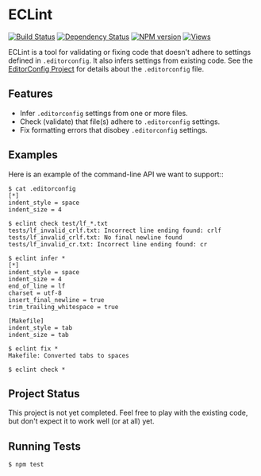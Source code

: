 ﻿ECLint
=====================

[![Build Status][]](https://travis-ci.org/jedmao/eclint)
[![Dependency Status][]](https://gemnasium.com/jedhunsaker/eclint)
[![NPM version][]](http://badge.fury.io/js/eclint)
[![Views][]](https://sourcegraph.com/github.com/jedmao/eclint)


ECLint is a tool for validating or fixing code that doesn't adhere to settings
defined in `.editorconfig`. It also infers settings from existing code. See the
[EditorConfig Project][] for details about the `.editorconfig` file.


Features
--------

* Infer `.editorconfig` settings from one or more files.
* Check (validate) that file(s) adhere to `.editorconfig` settings.
* Fix formatting errors that disobey `.editorconfig` settings.


Examples
--------

Here is an example of the command-line API we want to support::

    $ cat .editorconfig
    [*]
    indent_style = space
    indent_size = 4

    $ eclint check test/lf_*.txt
    tests/lf_invalid_crlf.txt: Incorrect line ending found: crlf
    tests/lf_invalid_crlf.txt: No final newline found
    tests/lf_invalid_cr.txt: Incorrect line ending found: cr

    $ eclint infer *
    [*]
    indent_style = space
    indent_size = 4
    end_of_line = lf
    charset = utf-8
    insert_final_newline = true
    trim_trailing_whitespace = true

    [Makefile]
    indent_style = tab
    indent_size = tab

    $ eclint fix *
    Makefile: Converted tabs to spaces

    $ eclint check *


Project Status
--------------

This project is not yet completed.  Feel free to play with the existing code,
but don't expect it to work well (or at all) yet.


Running Tests
-------------

    $ npm test


[Build Status]: https://travis-ci.org/jedmao/eclint.png?branch=master
[Dependency Status]: https://gemnasium.com/jedhunsaker/eclint.png
[NPM Version]: https://badge.fury.io/js/eclint.png
[Views]: https://sourcegraph.com/api/repos/github.com/jedmao/eclint/counters/views-24h.png
[NPM]: (https://nodei.co/npm/codepainter.png?downloads=true)
[EditorConfig Project]: http://editorconfig.org/
